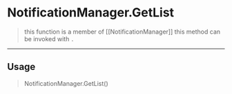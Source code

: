 # NotificationManager.GetList
> this function is a member of [[NotificationManager]]
> this method can be invoked with `.`
-----
## Usage
> NotificationManager.GetList()
